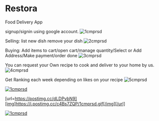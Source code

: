 # Restora
Food Delivery App


signup/signin using google account.
![1cmprsd](https://user-images.githubusercontent.com/95046456/204989994-846ee62c-edb9-45f7-bd4c-df78036f24ec.gif)



Selling:
  list new dish
  remove your dish
![2cmprsd](https://user-images.githubusercontent.com/95046456/204990117-501e31ca-e5e9-4967-a89b-94eb0eac802e.gif)




Buying:
  Add items to cart/open cart/manage quantity/Select or Add Address/Make payment/order done
![3cmprsd](https://user-images.githubusercontent.com/95046456/204990366-00d79a04-46a6-4dd8-a591-e83fb6d318ab.gif)



You can request your Own recipe to cook and deliver to your home by us.
![4cmprsd](https://user-images.githubusercontent.com/95046456/204990573-56fc68ce-50be-4b03-9147-17ca30c31b05.gif)


Get Ranking each week depending on likes on your recipe
![5cmprsd](https://user-images.githubusercontent.com/95046456/204990692-9f409f2f-b08c-46f5-afd4-066f46512bcd.gif)





<a href='https://postimg.cc/dLDPvbN9' target='_blank'><img src='https://i.postimg.cc/c4Bs7ZQP/1cmprsd.gif' border='0' alt='1cmprsd'/></a>


[url=https://postimg.cc/dLDPvbN9][img]https://i.postimg.cc/c4Bs7ZQP/1cmprsd.gif[/img][/url]

<a href='https://postimg.cc/dLDPvbN9' target='_blank'><img src='https://i.postimg.cc/dLDPvbN9/1cmprsd.gif' border='0' alt='1cmprsd'/></a>
